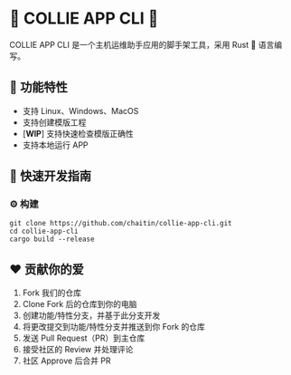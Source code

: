 # 🐾 COLLIE APP CLI 🐾

COLLIE APP CLI 是一个主机运维助手应用的脚手架工具，采用 Rust 🦀️ 语言编写。

## 🧰 功能特性

- 支持 Linux、Windows、MacOS
- 支持创建模版工程
- [**WIP**] 支持快速检查模版正确性
- 支持本地运行 APP

## 🚀 快速开发指南

### ⚙️ 构建

```shell
git clone https://github.com/chaitin/collie-app-cli.git
cd collie-app-cli
cargo build --release
```

## ❤️ 贡献你的爱

1. Fork 我们的仓库
2. Clone Fork 后的仓库到你的电脑
3. 创建功能/特性分支，并基于此分支开发
4. 将更改提交到功能/特性分支并推送到你 Fork 的仓库
5. 发送 Pull Request（PR）到主仓库
6. 接受社区的 Review 并处理评论
7. 社区 Approve 后合并 PR
